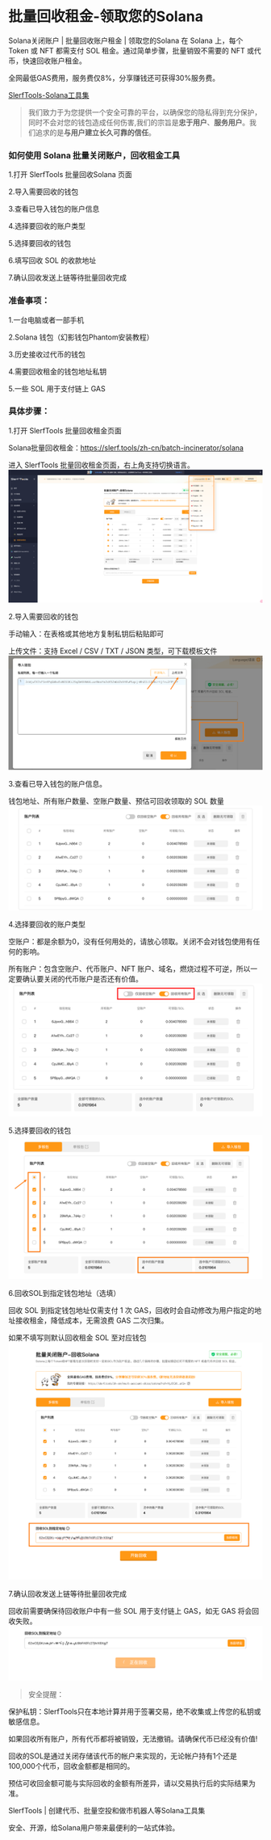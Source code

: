 # 批量回收租金-领取您的Solana
Solana关闭账户 | 批量回收账户租金 | 领取您的Solana
在 Solana 上，每个 Token 或 NFT 都需支付 SOL 租金。通过简单步骤，批量销毁不需要的 NFT 或代币，快速回收账户租金。

全网最低GAS费用，服务费仅8%，分享赚钱还可获得30%服务费。

[SlerfTools-Solana工具集](https://slerf.tools)

>我们致力于为您提供一个安全可靠的平台，以确保您的隐私得到充分保护，同时不会对您的钱包造成任何伤害,我们的宗旨是**忠于用户**、**服务用户**。我们追求的是**与用户建立长久可靠的信任**。


### 如何使用 Solana 批量关闭账户，回收租金工具
1.打开 SlerfTools 批量回收Solana 页面

2.导入需要回收的钱包

3.查看已导入钱包的账户信息

4.选择要回收的账户类型

5.选择要回收的钱包

6.填写回收 SOL 的收款地址

7.确认回收发送上链等待批量回收完成

### 准备事项：
1.一台电脑或者一部手机

2.Solana 钱包（幻影钱包Phantom安装教程）

3.历史接收过代币的钱包

4.需要回收租金的钱包地址私钥

5.一些 SOL 用于支付链上 GAS

### 具体步骤：
1.打开 SlerfTools 批量回收租金页面

Solana批量回收租金：https://slerf.tools/zh-cn/batch-incinerator/solana

进入 SlerfTools 批量回收租金页面，右上角支持切换语言。
![Alt text](./img/close-account_1.jpg)

2.导入需要回收的钱包

 手动输入：在表格或其他地方复制私钥后粘贴即可

 上传文件：支持 Excel / CSV / TXT / JSON 类型，可下载模板文件
![Alt text](./img/close-account_2.jpg)

3.查看已导入钱包的账户信息。

钱包地址、所有账户数量、空账户数量、预估可回收领取的 SOL 数量
![Alt text](./img/close-account_3.jpg)

4.选择要回收的账户类型

 空账户：都是余额为0，没有任何用处的，请放心领取。关闭不会对钱包使用有任何的影响。

 所有账户：包含空账户、代币账户、NFT 账户、域名，燃烧过程不可逆，所以一定要确认要关闭的代币账户是否还有价值。
![Alt text](./img/close-account_4.jpg)

5.选择要回收的钱包
![Alt text](./img/close-account_5.jpg)

6.回收SOL到指定钱包地址（选填）

回收 SOL 到指定钱包地址仅需支付 1 次 GAS，回收时会自动修改为用户指定的地址接收租金，降低成本，无需浪费 GAS 二次归集。

如果不填写则默认回收租金 SOL 至对应钱包
![Alt text](./img/close-account_6.jpg)

7.确认回收发送上链等待批量回收完成

回收前需要确保待回收账户中有一些 SOL 用于支付链上 GAS，如无 GAS 将会回收失败。
![Alt text](./img/close-account_7.jpg)

>安全提醒：

保护私钥：SlerfTools只在本地计算并用于签署交易，绝不收集或上传您的私钥或敏感信息。

如果回收所有账户，所有代币都将被销毁，无法撤销。请确保代币已经没有价值!

回收的SOL是通过关闭存储该代币的帐户来实现的，无论帐户持有1个还是100,000个代币，回收金额都是相同的。

预估可收回金额可能与实际回收的金额有所差异，请以交易执行后的实际结果为准。

SlerfTools | 创建代币、批量空投和做市机器人等Solana工具集

安全、开源，给Solana用户带来最便利的一站式体验。
